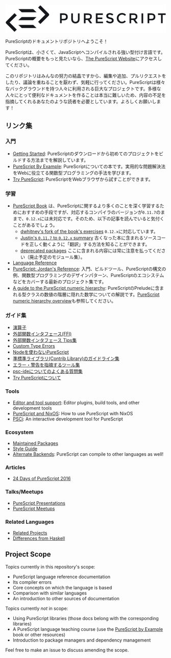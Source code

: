 ![PureScript](https://github.com/purescript/purescript/raw/master/logo.png)

<!--
Welcome to the PureScript documentation repository!
-->
PureScriptのドキュメントリポジトリへようこそ！

<!--
PureScript is a small, strongly typed programming language that compiles to JavaScript.
To get a better overview of PureScript, visit [The PureScript Website](http://purescript.org).
-->
PureScriptは、小さくて、JavaScriptへコンパイルされる強い型付け言語です。
PureScriptの概要をもっと見たいなら、[The PureScript Website](http://purescript.org)にアクセスしてください。

<!--
This repository is a collaborative effort, so please feel free to make a pull request to add/edit content or create an issue to discuss it. PureScript is a big project used by people coming from a variety of backgrounds. Making documentation useful to a wide variety of people is really hard to do well, requiring readers like you to point out and add documentation you feel is missing. Thanks for helping!
-->
このリポジトリはみんなの努力の結晶ですから、編集や追加、プルリクエストをしたり、議論を重ねることを厭わず、気軽に行ってください。PureScriptは様々なバックグラウンドを持つ人々に利用される巨大なプロジェクトです。多様な人々にとって便利なドキュメントを作ることは本当に難しいため、内容の不足を指摘してくれるあなたのような読者を必要としています。よろしくお願いします！

<!--
## Directory
-->
## リンク集

<!--
### Getting Started
-->
### 入門

<!--
- [Getting Started](guides/Getting-Started.md): Download PureScript and build your first project
- [PureScript By Example](https://leanpub.com/purescript/read): A book about PureScript. Learn functional programming for the web by solving practical problems
- [Try PureScript](http://try.purescript.org): Try PureScript in your browser
-->
- [Getting Started](guides/Getting-Started.md): PureScriptのダウンロードから初めてのプロジェクトをビルドする方法までを解説しています。
- [PureScript By Example](https://leanpub.com/purescript/read): PureScriptについての本です。実用的な問題解決法をWebに役立てる関数型プログラミングの手法を学びます。
- [Try PureScript](http://try.purescript.org): PureScriptをWebブラウザから試すことができます。

<!--
### Learning
-->
### 学習

<!--
- The [PureScript Book](https://leanpub.com/purescript/read) is the recommended approach to learning the language, since it covers more material in greater depth. However, it covers `0.11.7` and is not updated yet for the `0.12.x` version of the compiler. Thus, one should be aware of the following materials when reading through the book:
    - See [dwhitney's fork of the book's exercises](https://github.com/dwhitney/purescript-book) which is updated for `0.12.x`.
    - See [Justin's `0.11.7` to `0.12.x` summary](https://purescript-resources.readthedocs.io/en/latest/0.11.7-to-0.12.0.html) to know how to 'translate' the outdated book's code into working code.
    - Be wary of any references to these [deprecated packages](https://github.com/purescript-deprecated) in the book.
- [Language Reference](language/README.md)
- [PureScript: Jordan's Reference](https://github.com/JordanMartinez/purescript-jordans-reference): An up-to-date project covering Getting Started, Build Tools, PureScript's syntax with examples, FP design patterns, and PureScript's ecosystem.
- [A guide to the PureScript numeric hierarchy](https://a-guide-to-the-purescript-numeric-hierarchy.readthedocs.io/en/latest/index.html): An introduction to the mathematics behind the numeric hierarchy of type classes in PureScript’s Prelude. (See also [PureScript numeric hierarchy overview](https://harry.garrood.me/numeric-hierarchy-overview/).)
-->
- [PureScript Book](https://leanpub.com/purescript/read) は、PureScriptに関するより多くのことを深く学習するためにおすすめの手段ですが、対応するコンパイラのバージョンが`0.11.7`のままで、`0.12.x`には未対応です。そのため、以下の記事を読んでいると気付くことがあるでしょう。
    - [dwhitney's fork of the book's exercises](https://github.com/dwhitney/purescript-book) `0.12.x`に対応しています。
    - [Justin's `0.11.7` to `0.12.x` summary](https://purescript-resources.readthedocs.io/en/latest/0.11.7-to-0.12.0.html) 古くなった本に含まれるソースコードを正しく動くように「翻訳」する方法を知ることができます。
    - [deprecated packages](https://github.com/purescript-deprecated) ここに含まれる内容には常に注意を払ってください（廃止予定のモジュール集）。
- [Language Reference](language/README.md)
- [PureScript: Jordan's Reference](https://github.com/JordanMartinez/purescript-jordans-reference): 入門、ビルドツール、PureScriptの構文の例、関数型プログラミングのデザインパターン、PureScriptのエコシステムなどをカバーする最新のプロジェクト集です。
- [A guide to the PureScript numeric hierarchy](https://a-guide-to-the-purescript-numeric-hierarchy.readthedocs.io/en/latest/index.html): PureScriptのPreludeに含まれる型クラスの数値の階層に隠れた数学についての解説です。[PureScript numeric hierarchy overview](https://harry.garrood.me/numeric-hierarchy-overview/)も参照してください。

### ガイド集

- [演算子](guides/Common-Operators.md)
- [外部関数インタフェース(FFI)](guides/FFI.md)
- [外部関数インタフェース Tips集](guides/FFI-Tips.md)
- [Custom Type Errors](guides/Custom-Type-Errors.md)
- [Nodeを使わないPureScript](guides/PureScript-Without-Node.md)
- [準標準ライブラリ(Contrib Library)のガイドライン集](guides/Contrib-Guidelines.md)
- [エラー・警告を指摘するツール集](guides/Error-Suggestions.md)
- [psc-ideについてのよくある質問集](guides/psc-ide-FAQ.md)
- [Try PureScriptについて](https://github.com/purescript/trypurescript/blob/gh-pages/README.md)


### Tools

- [Editor and tool support](ecosystem/Editor-and-tool-support.md): Editor plugins, build tools, and other development tools
- [PureScript and NixOS](https://pr06lefs.wordpress.com/2015/01/11/get-started-with-purescript-on-nixos/): How to use PureScript with NixOS
- [PSCi](guides/PSCi.md): An interactive development tool for PureScript

### Ecosystem

- [Maintained Packages](ecosystem/Maintained-Packages.md)
- [Style Guide](guides/Style-Guide.md)
- [Alternate Backends](https://github.com/purescript/documentation/blob/master/ecosystem/Alternate-backends.md): PureScript can compile to other languages as well!

### Articles

- [24 Days of PureScript 2016](https://github.com/paf31/24-days-of-purescript-2016)

### Talks/Meetups

- [PureScript Presentations](ecosystem/PureScript-Presentations.md)
- [PureScript Meetups](ecosystem/PureScript-Meetups.md)

### Related Languages

- [Related Projects](Related-Projects.md)
- [Differences from Haskell](language/Differences-from-Haskell.md)

## Project Scope

Topics currently in this repository's scope:

- PureScript language reference documentation
- Its compiler errors
- Core concepts on which the language is based
- Comparison with similar languages
- An introduction to other sources of documentation

Topics currently *not* in scope:

- Using PureScript libraries (those docs belong with the corresponding libraries)
- A PureScript language teaching course (use the [PureScript by Example](https://leanpub.com/purescript/read) book or other resources)
- Introduction to package managers and dependency management

Feel free to make an issue to discuss amending the scope.
